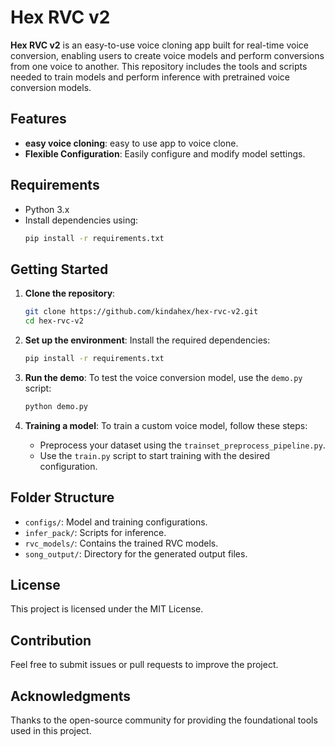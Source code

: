 # Hex RVC v2

**Hex RVC v2** is an easy-to-use voice cloning app built for real-time voice conversion, enabling users to create voice models and perform conversions from one voice to another. This repository includes the tools and scripts needed to train models and perform inference with pretrained voice conversion models.

## Features

- **easy voice cloning**: easy to use app to voice clone.
- **Flexible Configuration**: Easily configure and modify model settings.
  
## Requirements
- Python 3.x
- Install dependencies using:
  ```bash
  pip install -r requirements.txt
  ```

## Getting Started

1. **Clone the repository**:
   ```bash
   git clone https://github.com/kindahex/hex-rvc-v2.git
   cd hex-rvc-v2
   ```

2. **Set up the environment**:
   Install the required dependencies:
   ```bash
   pip install -r requirements.txt
   ```

3. **Run the demo**:
   To test the voice conversion model, use the `demo.py` script:
   ```bash
   python demo.py
   ```

4. **Training a model**:
   To train a custom voice model, follow these steps:
   - Preprocess your dataset using the `trainset_preprocess_pipeline.py`.
   - Use the `train.py` script to start training with the desired configuration.

## Folder Structure

- `configs/`: Model and training configurations.
- `infer_pack/`: Scripts for inference.
- `rvc_models/`: Contains the trained RVC models.
- `song_output/`: Directory for the generated output files.

## License
This project is licensed under the MIT License.

## Contribution
Feel free to submit issues or pull requests to improve the project.

## Acknowledgments
Thanks to the open-source community for providing the foundational tools used in this project.

